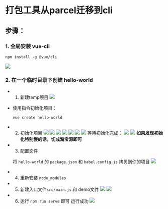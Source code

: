 #  打包工具从parcel迁移到cli

## 步骤：

### 1. 全局安装 vue-cli
```
npm install -g @vue/cli
```
![](./1全局安装vue-cli.png)

### 2. 在一个临时目录下创建 hello-world

- 1. 新建temp项目
![](./2创建一个临时项目.png)

- 使用指令初始化项目：
  ```
  vue create hello-world
  ```

- 2. 初始化项目
![](./3vue初始化项目.png)
![](./3vue初始化项目2.png)
![](./3vue初始化项目3.png)
![](./3vue初始化项目4.png)
![](./3vue初始化项目5.png)
![](./3vue初始化项目6.png)
![](./3vue初始化项目7.png)
  等待初始化完成：
![](./3vue初始化项目8.png)
![](./3vue初始化项目9.png)
  **如果发现初始化特别慢的话，切成淘宝源即可**

- 3. 配置文件

  将 `hello-world` 的 `package.json` 和 `babel.config.js` 拷贝到你的项目
![](./4配置文件1.png)

- 4. 重新安装 `node_modules`


- 5. 新建入口文件`src/main.js` 和 demo文件
![](./4配置文件2.png)
![](./4配置文件3.png)

- 6. 运行 `npm run serve` 即可
运行成功
![](./4配置文件4.png)